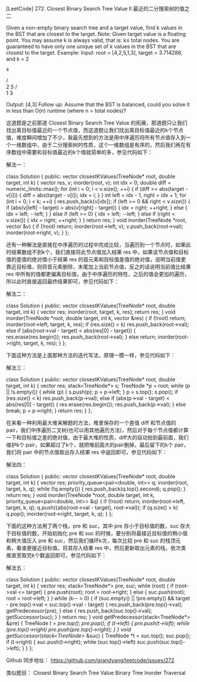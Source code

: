 [LeetCode] 272. Closest Binary Search Tree Value II 最近的二分搜索树的值之二 

 
Given a non-empty binary search tree and a target value, find k values in the BST that are closest to the target.
Note:
Given target value is a floating point.
You may assume k is always valid, that is: k≤ total nodes.
You are guaranteed to have only one unique set of k values in the BST that are closest to the target.
Example:
Input: root = [4,2,5,1,3], target = 3.714286, and k = 2

    4
   / \
  2   5
 / \
1   3

Output: [4,3]
Follow up:
Assume that the BST is balanced, could you solve it in less than O(n) runtime (where n = total nodes)?
 
这道题是之前那道 Closest Binary Search Tree Value 的拓展，那道题只让我们找出离目标值最近的一个节点值，而这道题让我们找出离目标值最近的k个节点值，难度瞬间增加了不少，我最先想到的方法是用中序遍历将所有节点值存入到一个一维数组中，由于二分搜索树的性质，这个一维数组是有序的，然后我们再在有序数组中需要和目标值最近的k个值就简单的多，参见代码如下：
 
解法一：

class Solution {
public:
    vector<int> closestKValues(TreeNode* root, double target, int k) {
        vector<int> res, v;
        inorder(root, v);
        int idx = 0;
        double diff = numeric_limits<double>::max();
        for (int i = 0; i < v.size(); ++i) {
            if (diff >= abs(target - v[i])) {
                diff = abs(target - v[i]);
                idx = i;
            }
        }
        int left = idx - 1, right = idx + 1;
        for (int i = 0; i < k; ++i) {
            res.push_back(v[idx]);
            if (left >= 0 && right < v.size()) {
                if (abs(v[left] - target) > abs(v[right] - target)) {
                    idx = right;
                    ++right;
                } else {
                    idx = left;
                    --left;
                }
            } else if (left >= 0) {
                idx = left;
                --left;
            } else if (right < v.size()) {
                idx = right;
                ++right;
            }
        }
        return res;
    }
    void inorder(TreeNode *root, vector<int> &v) {
        if (!root) return;
        inorder(root->left, v);
        v.push_back(root->val);
        inorder(root->right, v);
    }
};

 
还有一种解法是直接在中序遍历的过程中完成比较，当遍历到一个节点时，如果此时结果数组不到k个，我们直接将此节点值加入结果 res 中，如果该节点值和目标值的差值的绝对值小于结果 res 的首元素和目标值差值的绝对值，说明当前值更靠近目标值，则将首元素删除，末尾加上当前节点值，反之的话说明当前值比结果 res 中所有的值都更偏离目标值，由于中序遍历的特性，之后的值会更加的遍历，所以此时直接返回最终结果即可，参见代码如下：
 
解法二：

class Solution {
public:
    vector<int> closestKValues(TreeNode* root, double target, int k) {
        vector<int> res;
        inorder(root, target, k, res);
        return res;
    }
    void inorder(TreeNode *root, double target, int k, vector<int> &res) {
        if (!root) return;
        inorder(root->left, target, k, res);
        if (res.size() < k) res.push_back(root->val);
        else if (abs(root->val - target) < abs(res[0] - target)) {
            res.erase(res.begin());
            res.push_back(root->val);
        } else return;
        inorder(root->right, target, k, res);
    }
};

 
下面这种方法是上面那种方法的迭代写法，原理一模一样，参见代码如下：
 
解法三：

class Solution {
public:
    vector<int> closestKValues(TreeNode* root, double target, int k) {
        vector<int> res;
        stack<TreeNode*> s;
        TreeNode *p = root;
        while (p || !s.empty()) {
            while (p) {
                s.push(p);
                p = p->left;
            }
            p = s.top(); s.pop();
            if (res.size() < k) res.push_back(p->val);
            else if (abs(p->val - target) < abs(res[0] - target)) {
                res.erase(res.begin());
                res.push_back(p->val);
            } else break;
            p = p->right;
        }
        return res;
    }
};

 
在来看一种利用最大堆来解题的方法，堆里保存的一个差值 diff 和节点值的 pair，我们中序遍历二叉树(也可以用其他遍历方法)，然后对于每个节点值都计算一下和目标值之差的绝对值，由于最大堆的性质，diff大的自动拍到最前面，我们维护k个 pair，如果超过了k个，就把堆前面大的pair删掉，最后留下的k个 pair，我们将 pair 中的节点值取出存入结果 res 中返回即可，参见代码如下： 
 
解法四：

class Solution {
public:
    vector<int> closestKValues(TreeNode* root, double target, int k) {
        vector<int> res;
        priority_queue<pair<double, int>> q;
        inorder(root, target, k, q);
        while (!q.empty()) {
            res.push_back(q.top().second);
            q.pop();
        }
        return res;
    }
    void inorder(TreeNode *root, double target, int k, priority_queue<pair<double, int>> &q) {
        if (!root) return;
        inorder(root->left, target, k, q);
        q.push({abs(root->val - target), root->val});
        if (q.size() > k) q.pop();
        inorder(root->right, target, k, q);
    }
};

 
下面的这种方法用了两个栈，pre 和 suc，其中 pre 存小于目标值的数，suc 存大于目标值的数，开始初始化 pre 和 suc 的时候，要分别将最接近目标值的稍小值和稍大值压入 pre 和 suc，然后我们循环k次，每次比较 pre 和 suc 的栈顶元素，看谁更接近目标值，将其存入结果 res 中，然后更新取出元素的栈，依次类推直至取完k个数返回即可，参见代码如下：
 
解法五：

class Solution {
public:
    vector<int> closestKValues(TreeNode* root, double target, int k) {
        vector<int> res;
        stack<TreeNode*> pre, suc;
        while (root) {
            if (root->val <= target) {
                pre.push(root);
                root = root->right;
            } else {
                suc.push(root);
                root = root->left;
            }
        }
        while (k-- > 0) {
            if (suc.empty() || !pre.empty() && target - pre.top()->val < suc.top()->val - target) {
                res.push_back(pre.top()->val);
                getPredecessor(pre);
            } else {
                res.push_back(suc.top()->val);
                getSuccessor(suc);
            }
        }
        return res;
    }
    void getPredecessor(stack<TreeNode*> &pre) {
        TreeNode *t = pre.top(); pre.pop();
        if (t->left) {
            pre.push(t->left);
            while (pre.top()->right) pre.push(pre.top()->right);
        }
    }
    void getSuccessor(stack<TreeNode*> &suc) {
        TreeNode *t = suc.top(); suc.pop();
        if (t->right) {
            suc.push(t->right);
            while (suc.top()->left) suc.push(suc.top()->left);
        }
    }
};

 
Github 同步地址：
https://github.com/grandyang/leetcode/issues/272
 
类似题目：
Closest Binary Search Tree Value
Binary Tree Inorder Traversal